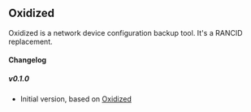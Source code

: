 ## Oxidized
Oxidized is a network device configuration backup tool. It's a RANCID replacement.


#### Changelog

##### v0.1.0
* Initial version, based on [Oxidized](https://github.com/ytti/oxidized)
